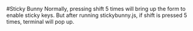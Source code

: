 #Sticky Bunny
Normally, pressing shift 5 times will bring up the form to enable sticky keys. But after running stickybunny.js, if shift is pressed 5 times, terminal will pop up. 
